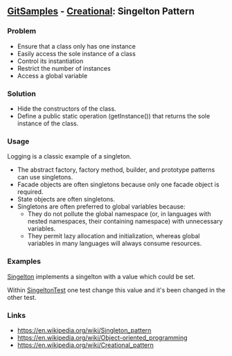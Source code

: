 ## [GitSamples](/../../tree/master) - [Creational](/../../tree/java-design-pattern/test/samples/creational): Singelton Pattern

### Problem

* Ensure that a class only has one instance 
* Easily access the sole instance of a class
* Control its instantiation 
* Restrict the number of instances
* Access a global variable

### Solution
* Hide the constructors of the class.
* Define a public static operation (getInstance()) that returns the sole instance of the class.

### Usage
Logging is a classic example of a singleton.
* The abstract factory, factory method, builder, and prototype patterns can use singletons.
* Facade objects are often singletons because only one facade object is required. 
* State objects are often singletons.
* Singletons are often preferred to global variables because:
  * They do not pollute the global namespace (or, in languages with nested namespaces, their containing namespace) with unnecessary variables.
  * They permit lazy allocation and initialization, whereas global variables in many languages will always consume resources.

### Examples
[Singelton](Singleton.java) implements a singelton with a value which could be set. 

Within [SingeltonTest](SingletonTest.java) one test change this value and 
it's been changed in the other test.

### Links
* https://en.wikipedia.org/wiki/Singleton_pattern
* https://en.wikipedia.org/wiki/Object-oriented_programming
* https://en.wikipedia.org/wiki/Creational_pattern
